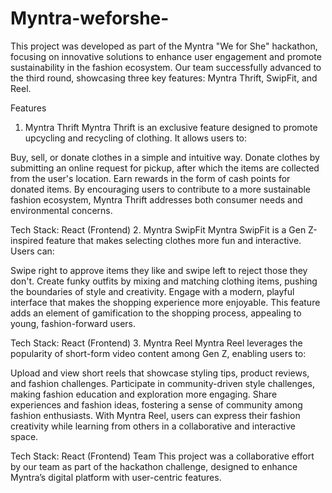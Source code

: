 # Myntra-weforshe-
This project was developed as part of the Myntra "We for She" hackathon, focusing on innovative solutions to enhance user engagement and promote sustainability in the fashion ecosystem. Our team successfully advanced to the third round, showcasing three key features: Myntra Thrift, SwipFit, and Reel.

Features
1. Myntra Thrift
Myntra Thrift is an exclusive feature designed to promote upcycling and recycling of clothing. It allows users to:

Buy, sell, or donate clothes in a simple and intuitive way.
Donate clothes by submitting an online request for pickup, after which the items are collected from the user's location.
Earn rewards in the form of cash points for donated items.
By encouraging users to contribute to a more sustainable fashion ecosystem, Myntra Thrift addresses both consumer needs and environmental concerns.

Tech Stack: React (Frontend)
2. Myntra SwipFit
Myntra SwipFit is a Gen Z-inspired feature that makes selecting clothes more fun and interactive. Users can:

Swipe right to approve items they like and swipe left to reject those they don't.
Create funky outfits by mixing and matching clothing items, pushing the boundaries of style and creativity.
Engage with a modern, playful interface that makes the shopping experience more enjoyable.
This feature adds an element of gamification to the shopping process, appealing to young, fashion-forward users.

Tech Stack: React (Frontend)
3. Myntra Reel
Myntra Reel leverages the popularity of short-form video content among Gen Z, enabling users to:

Upload and view short reels that showcase styling tips, product reviews, and fashion challenges.
Participate in community-driven style challenges, making fashion education and exploration more engaging.
Share experiences and fashion ideas, fostering a sense of community among fashion enthusiasts.
With Myntra Reel, users can express their fashion creativity while learning from others in a collaborative and interactive space.

Tech Stack: React (Frontend)
Team
This project was a collaborative effort by our team as part of the hackathon challenge, designed to enhance Myntra’s digital platform with user-centric features.

